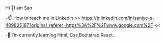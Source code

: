   Hi 👋I am San

-📫 How to reach me in Linkedin >> https://tr.linkedin.com/in/saniye-s-489805187?original_referer=https%3A%2F%2Fwww.google.com%2F <<

-🌱 I’m currently learning Html, Css,Bootstrap,React.
